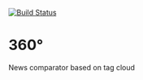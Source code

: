 [![Build Status](https://travis-ci.org/ephemeralin/_360.svg?branch=master)](https://travis-ci.org/ephemeralin/_360)

360°
=================
News comparator based on tag cloud
